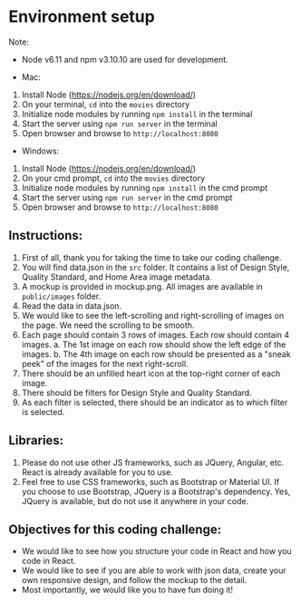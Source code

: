 # Environment setup

Note: 
- Node v6.11 and npm v3.10.10 are used for development.

* Mac:
 1. Install Node (https://nodejs.org/en/download/)
 2. On your terminal, `cd` into the `movies` directory
 2. Initialize node modules by running `npm install` in the terminal
 3. Start the server using `npm run server` in the terminal
 4. Open browser and browse to `http://localhost:8080`

* Windows:
 1. Install Node (https://nodejs.org/en/download/)
 2. On your cmd prompt, `cd` into the `movies` directory
 2. Initialize node modules by running `npm install` in the cmd prompt
 3. Start the server using `npm run server` in the cmd prompt
 4. Open browser and browse to `http://localhost:8080`


## Instructions:
 1. First of all, thank you for taking the time to take our coding challenge. 
 2. You will find data.json in the `src` folder. It contains a list of Design Style, Quality Standard, and Home Area image metadata.
 3. A mockup is provided in mockup.png. All images are available in `public/images` folder. 
 4. Read the data in data.json. 
 5. We would like to see the left-scrolling and right-scrolling of images on the page. We need the scrolling to be smooth.
 6. Each page should contain 3 rows of images. Each row should contain 4 images. 
    a. The 1st image on each row should show the left edge of the images.
    b. The 4th image on each row should be presented as a "sneak peek" of the images for the next right-scroll.
 7. There should be an unfilled heart icon at the top-right corner of each image.
 8. There should be filters for Design Style and Quality Standard.
 9. As each filter is selected, there should be an indicator as to which filter is selected. 

## Libraries:
 1. Please do not use other JS frameworks, such as JQuery, Angular, etc. React is already available for you to use.
 2. Feel free to use CSS frameworks, such as Bootstrap or Material UI. If you choose to use Bootstrap, JQuery is a Bootstrap's dependency. Yes, JQuery is available, but do not use it anywhere in your code.

## Objectives for this coding challenge:
- We would like to see how you structure your code in React and how you code in React.
- We would like to see if you are able to work with json data, create your own responsive design, and follow the mockup to the detail.
- Most importantly, we would like you to have fun doing it!



